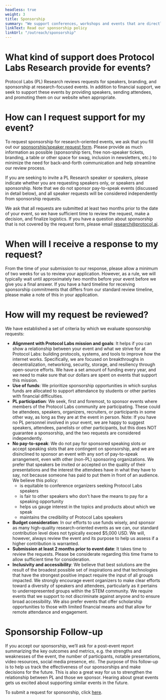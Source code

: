 ```yaml
---
headless: true
weight: 3
title: Sponsorship
summary: "We support conferences, workshops and events that are directly aligned with the mission and values of Protocol Labs Research. These sponsorships support open source collaboration and innovation, further the visibility and impact of our research, and strengthen relationships between Protocol Labs and other open source communities. Our current sponsorship process is undergoing revision, at the completion of which, we will begin taking open requests for sponsorship."
linkText: Read our sponsorship policy
linkUrl: "/outreach/sponsorship"
---
```


# What kind of support does Protocol Labs Research provide for events?

Protocol Labs (PL) Research reviews requests for speakers, branding, and sponsorship at research-focused events.
In addition to financial support, we seek to support these events by providing speakers, sending attendees, and promoting them on our website when appropriate.

# How can I request support for my event?

To request sponsorship for research-oriented events, we ask that you fill out our [sponsorship/speaker request form](https://protocollabs.smapply.io/prog/sponsorship/). Please provide as much information as possible (sponsorship tiers, free non-speaker tickets, branding, a table or other space for swag, inclusion in newsletters, etc.) to minimize the need for back-and-forth communication and help streamline our review process.

If you are seeking to invite a PL Research speaker or speakers, please indicate whether you are requesting speakers only, or speakers and sponsorship. Note that we do not sponsor pay-to-speak events (discussed in detail below), and all speaker requests will be considered independently from sponsorship requests.

We ask that all requests are submitted at least two months prior to the date of your event, so we have sufficient time to review the request, make a decision, and finalize logistics. If you have a question about sponsorship that is not covered by the request form, please email [research@protocol.ai](mailto:research@protocol.ai).

# When will I receive a response to my request?
From the time of your submission to our response, please allow a minimum of two weeks for us to review your application. However, as a rule, we will typically wait until approximately two months before your event before we give you a final answer. If you have a hard timeline for receiving sponsorship commitments that differs from our standard review timeline, please make a note of this in your application.

# How will my request be reviewed?

We have established a set of criteria by which we evaluate sponsorship requests:

- **Alignment with Protocol Labs mission and goals**: It helps if you can show a relationship between your event and what we strive for at Protocol Labs: building protocols, systems, and tools to improve how the internet works. Specifically, we are focused on breakthroughs in decentralization, networking, security, storage, and resiliency through open-source efforts. We have a set amount of funding every year, and we need to make sure that our dollars are spent on events that support this mission.
- **Use of funds**: We prioritize sponsorship opportunities in which surplus funds are allocated to support attendance by students or other parties with financial difficulties.
- **PL participation**: We seek, first and foremost, to sponsor events where members of the Protocol Labs community are participating. These could be attendees, speakers, organizers, recruiters, or participants in some other way, as long as they are at the event in person. Note: If you have no PL personnel involved in your event, we are happy to suggest speakers, attendees, panelists or other participants, but this does NOT guarantee a sponsorship, and the two requests are considered independently.
- **No pay-to-speak**: We do not pay for sponsored speaking slots or accept speaking slots that are contingent on sponsorship, and we are disinclined to sponsor an event with any sort of pay-to-speak arrangement, even with other (non-PL) sponsoring organizations. We prefer that speakers be invited or accepted on the quality of their presentations and the interest the attendees have in what they have to say, not because someone has paid to put them in front of an audience. We believe this policy:
  - is equitable to conference organizers seeking Protocol Labs speakers
  - is fair to other speakers who don't have the means to pay for a speaking opportunity
  - helps us gauge interest in the topics and products about which we speak
  - maintains the credibility of Protocol Labs speakers
- **Budget consideration**: In our efforts to use funds wisely, and sponsor as many high-quality research-oriented events as we can, our standard contribution level does not typically exceed $5,000 USD. We will, however, always review the event and its purpose to help us assess if a higher contribution is warranted.
- **Submission at least 2 months prior to event date**: It takes time to review the requests. Please be considerate regarding this time frame to allow sufficient time for consideration.
- **Inclusivity and accessibility**: We believe that best solutions are the result of the broadest possible set of inspirations and that technologies that have the strongest positive impact require the input of all groups impacted. We strongly encourage event organizers to make clear efforts toward a diversity of speakers and attendees, particularly as it pertains to underrepresented groups within the STEM community. We require events that we support to not discriminate against anyone and to ensure broad accessibility. We also prefer events that offer scholarship opportunities to those with limited financial means and that allow for remote attendance and engagement.

# Sponsorship Follow-up

If you accept our sponsorship, we’ll ask for a post-event report summarizing the key outcomes and metrics, e.g. the strengths and weaknesses of the event, the number of participants, notable presentations, video resources, social media presence, etc. The purpose of this follow-up is to help us track the effectiveness of our sponsorships and make decisions for the future. This is also a great way for us to strengthen the relationship between PL and those we sponsor. Hearing about great events gets us excited about supporting similar events in the future.

To submit a request for sponsorship, click [here](https://protocollabs.smapply.io/prog/sponsorship/).
